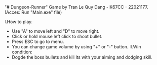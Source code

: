 "# Dungeon-Runner" 
Game by Tran Le Quy Dang - K67CC - 22021177.
(Acces: Run "Main.exe" file)

I.How to play:
- Use "A" to move left and "D" to move right.
- Click or hold mouse left click to shoot bullet.
- Press ESC to go to menu.
- You can change game volume by using "+" or "-" button.
II.Win condition:
- Dogde the boss bullets and kill its with your aiming and dodging skill.
